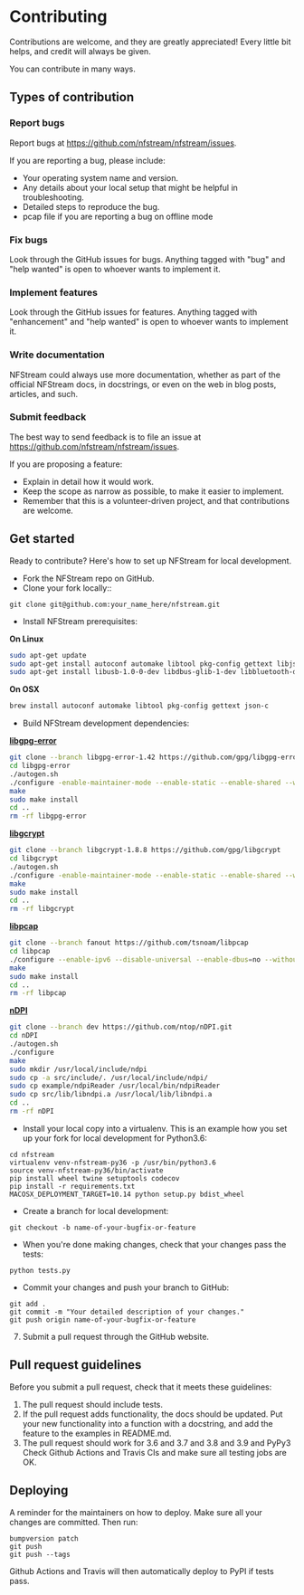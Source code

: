 # Contributing

Contributions are welcome, and they are greatly appreciated! Every little bit helps, and credit will always be given.

You can contribute in many ways.

## Types of contribution

### Report bugs

Report bugs at https://github.com/nfstream/nfstream/issues.

If you are reporting a bug, please include:

* Your operating system name and version.
* Any details about your local setup that might be helpful in troubleshooting.
* Detailed steps to reproduce the bug.
* pcap file if you are reporting a bug on offline mode

### Fix bugs

Look through the GitHub issues for bugs. Anything tagged with "bug" and "help
wanted" is open to whoever wants to implement it.

### Implement features

Look through the GitHub issues for features. Anything tagged with "enhancement"
and "help wanted" is open to whoever wants to implement it.

### Write documentation

NFStream could always use more documentation, whether as part of the
official NFStream docs, in docstrings, or even on the web in blog posts,
articles, and such.

### Submit feedback

The best way to send feedback is to file an issue at https://github.com/nfstream/nfstream/issues.

If you are proposing a feature:

* Explain in detail how it would work.
* Keep the scope as narrow as possible, to make it easier to implement.
* Remember that this is a volunteer-driven project, and that contributions are welcome.


## Get started

Ready to contribute? Here's how to set up NFStream for local development.

* Fork the NFStream repo on GitHub.
* Clone your fork locally::

```shell
git clone git@github.com:your_name_here/nfstream.git
```

* Install NFStream prerequisites:

**On Linux**

```bash
sudo apt-get update
sudo apt-get install autoconf automake libtool pkg-config gettext libjson-c-dev libpcap-dev
sudo apt-get install libusb-1.0-0-dev libdbus-glib-1-dev libbluetooth-dev libnl-genl-3-dev flex bison
```

**On OSX**

```bash
brew install autoconf automake libtool pkg-config gettext json-c
```

* Build NFStream development dependencies:

[**libgpg-error**](https://github.com/gpg/libgpg-error)

```bash
git clone --branch libgpg-error-1.42 https://github.com/gpg/libgpg-error
cd libgpg-error
./autogen.sh
./configure -enable-maintainer-mode --enable-static --enable-shared --with-pic --disable-doc --disable-nls
make
sudo make install
cd ..
rm -rf libgpg-error
```

[**libgcrypt**](https://github.com/gpg/libgcrypt)

```bash
git clone --branch libgcrypt-1.8.8 https://github.com/gpg/libgcrypt
cd libgcrypt
./autogen.sh
./configure -enable-maintainer-mode --enable-static --enable-shared --with-pic --disable-doc
make
sudo make install
cd ..
rm -rf libgcrypt
```

[**libpcap**](https://github.com/the-tcpdump-group/libpcap)

```bash
git clone --branch fanout https://github.com/tsnoam/libpcap
cd libpcap
./configure --enable-ipv6 --disable-universal --enable-dbus=no --without-libnl
make
sudo make install
cd ..
rm -rf libpcap
```

[**nDPI**](https://github.com/ntop/nDPI)

```bash
git clone --branch dev https://github.com/ntop/nDPI.git
cd nDPI
./autogen.sh
./configure
make
sudo mkdir /usr/local/include/ndpi
sudo cp -a src/include/. /usr/local/include/ndpi/
sudo cp example/ndpiReader /usr/local/bin/ndpiReader
sudo cp src/lib/libndpi.a /usr/local/lib/libndpi.a
cd ..
rm -rf nDPI
```


* Install your local copy into a virtualenv. This is an example how you set up your fork for local development 
for Python3.6:

```shell
cd nfstream
virtualenv venv-nfstream-py36 -p /usr/bin/python3.6
source venv-nfstream-py36/bin/activate
pip install wheel twine setuptools codecov
pip install -r requirements.txt
MACOSX_DEPLOYMENT_TARGET=10.14 python setup.py bdist_wheel
```

* Create a branch for local development:

```shell
git checkout -b name-of-your-bugfix-or-feature
```

* When you're done making changes, check that your changes pass the tests:

``` shell
python tests.py
```

* Commit your changes and push your branch to GitHub:

``` shell
git add .
git commit -m "Your detailed description of your changes."
git push origin name-of-your-bugfix-or-feature
```

7. Submit a pull request through the GitHub website.

## Pull request guidelines


Before you submit a pull request, check that it meets these guidelines:

1. The pull request should include tests.
2. If the pull request adds functionality, the docs should be updated. Put
   your new functionality into a function with a docstring, and add the
   feature to the examples in README.md.
3. The pull request should work for 3.6 and 3.7 and 3.8 and 3.9 and PyPy3 Check Github Actions and Travis CIs and 
make sure all testing jobs are OK.


## Deploying

A reminder for the maintainers on how to deploy.
Make sure all your changes are committed.
Then run:

``` shell
bumpversion patch
git push
git push --tags
```

Github Actions and Travis will then automatically deploy to PyPI if tests pass.
